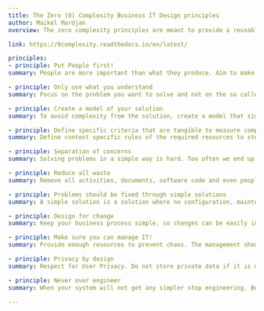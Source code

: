 ```yaml
---
title: The Zero (0) Complexity Business IT Design principles
author: Maikel Mardjan 
overview: The zero complexity principles are meant to provide a reusable set of principles for business IT software projects. The standard defines crucial universal but practical principles to avoid business IT complexity.

link: https://0complexity.readthedocs.io/en/latest/

principles:
- principle: Put People first!
summary: People are more important than what they produce. Aim to make people happy, healthy and feel safe. To prevent complexity in your product development you MUST put people before everything. Strive to help them to learn and grow by creating a safe environment for learning.

- principle: Only use what you understand
summary: Focus on the problem you want to solve and not on the so called tools that seems to provide a perfect solution. Given a hard complex problem, keep drilling until the problem is absolutely clear to you and then start working on the solution. Develop a structural way for introducing new innovative techniques in your organization.

- principle: Create a model of your solution
summary: To avoid complexity from the solution, create a model that simulates all the important effects before you start building your solution. Choose to create a model that not only you but also your stakeholders can understand. Keep iterating on the model by user testing, to solve the complexity of the model.

- principle: Define specific criteria that are tangible to measure complexity
summary: Define context specific rules of the required resources to steer your design process in order to avoid complexity.Use clear and simple explicit rules to create a checklist and avoid opinion based and implicit arguments on your checklist whenever possible.

- principle: Separation of concerns
summary: Solving problems in a simple way is hard. Too often we end up with very complex solutions for a simple problem. Separation of concerns means solving problems on the level where the problem is caused by creating autonomous SBB’s (Solution Building Blocks).

- principle: Reduce all waste
summary: Remove all activities, documents, software code and even people that do not deliver value. Call it zero waste. Spending too much time, money or resources on hypothetic discussions will not give you a working product faster. Start building. Go for execution. Start a real life-pilot as fast as possible. Do not design everything in front. Call it a minimal viable product (MVP).

- principle: Problems should be fixed through simple solutions
summary: A simple solution is a solution where no configuration, maintenance or control is needed. Focus on clarity. Use simple solutions over complex solutions.

- principle: Design for change
summary: Keep your business process simple, so changes can be easily incorporated. Minimize the number of dependencies by minimizing testing efforts and business risks when introducing new functionality.

- principle: Make sure you can manage IT!
summary: Provide enough resources to prevent chaos. The management should be able to manage the important systems either automated or by human activities.

- principle: Privacy by design
summary: Respect for User Privacy. Do not store private data if it is not needed. Limiting data collection prevents risks on data leakage.

- principle: Never over engineer
summary: When your system will not get any simpler stop engineering. But never stop making it simpler. Prototype before polishing. First get it working, then simply, simplify and simplify.

---
```

